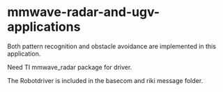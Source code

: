 # mmwave-radar-and-ugv-applications

Both pattern recognition and obstacle avoidance are implemented in this application. 

Need TI mmwave_radar package for driver. 

The Robotdriver is included in the basecom and riki message folder.
